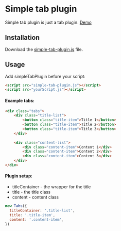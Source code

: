 # Simple tab plugin

Simple tab plugin is just a tab plugin.
[Demo](https://kais-blkc.github.io/js/simple-tabs-plugin/index.html)

## Installation
Download the [simple-tab-plugin.js](https://kais-blkc.github.io/js/simple-tabs-plugin/js/simple-tab-plugin.js) file.

## Usage

Add simpleTabPlugin before your script:
```html
<script src="simple-tab-plugin.js"></script>
<script src="yourScript.js"></script>
```

#### Example tabs:
```html
<div class="tabs">
    <div class="title-list">
        <button class="title-item">Title 1</button>
        <button class="title-item">Title 2</button>
        <button class="title-item">Title 3</button>
    </div>
    
    <div class="content-list">
        <div class="content-item">Content 1</div>
        <div class="content-item">Content 2</div>
        <div class="content-item">Content 3</div>
    </div>
</div>
```
#### Plugin setup:
* titleContainer - the wrapper for the title
* title - the title class 
* content - content class
```javascript
new Tabs({
  titleContainer: '.title-list',
  title: '.title-item',
  content: '.content-item',
})
```
